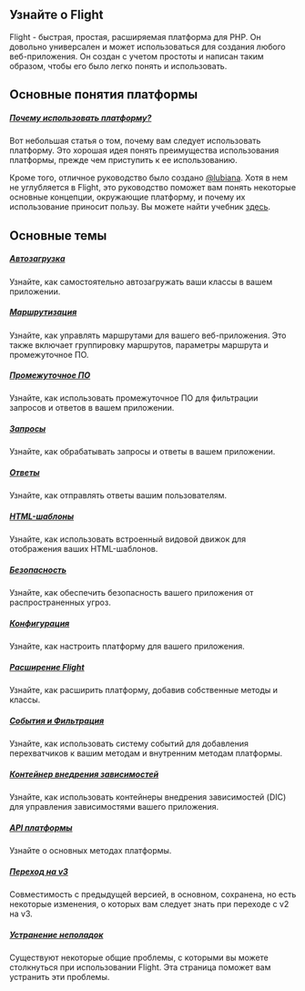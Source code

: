 ## Узнайте о Flight

Flight - быстрая, простая, расширяемая платформа для PHP. Он довольно универсален и может использоваться для создания любого веб-приложения. Он создан с учетом простоты и написан таким образом, чтобы его было легко понять и использовать.

## Основные понятия платформы

##### [Почему использовать платформу?](/learn/why-frameworks)

Вот небольшая статья о том, почему вам следует использовать платформу. Это хорошая идея понять преимущества использования платформы, прежде чем приступить к ее использованию.

Кроме того, отличное руководство было создано [@lubiana](https://git.php.fail/lubiana). Хотя в нем не углубляется в Flight, это руководство поможет вам понять некоторые основные концепции, окружающие платформу, и почему их использование приносит пользу. Вы можете найти учебник [здесь](https://git.php.fail/lubiana/no-framework-tutorial/src/branch/master/README.md).

## Основные темы

##### [Автозагрузка](/learn/autoloading)

Узнайте, как самостоятельно автозагружать ваши классы в вашем приложении.

##### [Маршрутизация](/learn/routing)

Узнайте, как управлять маршрутами для вашего веб-приложения. Это также включает группировку маршрутов, параметры маршрута и промежуточное ПО.

##### [Промежуточное ПО](/learn/middleware)

Узнайте, как использовать промежуточное ПО для фильтрации запросов и ответов в вашем приложении.

##### [Запросы](/learn/requests)

Узнайте, как обрабатывать запросы и ответы в вашем приложении.

##### [Ответы](/learn/responses)

Узнайте, как отправлять ответы вашим пользователям.

##### [HTML-шаблоны](/learn/templates)

Узнайте, как использовать встроенный видовой движок для отображения ваших HTML-шаблонов.

##### [Безопасность](/learn/security)

Узнайте, как обеспечить безопасность вашего приложения от распространенных угроз.

##### [Конфигурация](/learn/configuration)

Узнайте, как настроить платформу для вашего приложения.

##### [Расширение Flight](/learn/extending)

Узнайте, как расширить платформу, добавив собственные методы и классы.

##### [События и Фильтрация](/learn/filtering)

Узнайте, как использовать систему событий для добавления перехватчиков к вашим методам и внутренним методам платформы.

##### [Контейнер внедрения зависимостей](/learn/dependency-injection-container)

Узнайте, как использовать контейнеры внедрения зависимостей (DIC) для управления зависимостями вашего приложения.

##### [API платформы](/learn/api)

Узнайте о основных методах платформы.

##### [Переход на v3](/learn/migrating-to-v3)
Совместимость с предыдущей версией, в основном, сохранена, но есть некоторые изменения, о которых вам следует знать при переходе с v2 на v3.

##### [Устранение неполадок](/learn/troubleshooting)
Существуют некоторые общие проблемы, с которыми вы можете столкнуться при использовании Flight. Эта страница поможет вам устранить эти проблемы.